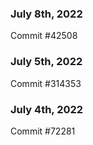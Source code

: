 ### July 8th, 2022

Commit #42508

### July 5th, 2022

Commit #314353


### July 4th, 2022

Commit #72281
